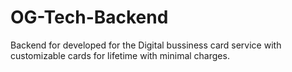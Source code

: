 # OG-Tech-Backend

Backend for developed for the Digital bussiness card service with customizable cards for lifetime with minimal charges.
